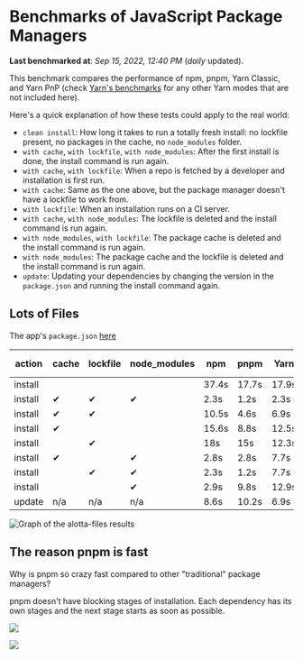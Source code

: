 # Benchmarks of JavaScript Package Managers

**Last benchmarked at**: _Sep 15, 2022, 12:40 PM_ (_daily_ updated).

This benchmark compares the performance of npm, pnpm, Yarn Classic, and Yarn PnP (check [Yarn's benchmarks](https://yarnpkg.com/benchmarks) for any other Yarn modes that are not included here).

Here's a quick explanation of how these tests could apply to the real world:

- `clean install`: How long it takes to run a totally fresh install: no lockfile present, no packages in the cache, no `node_modules` folder.
- `with cache`, `with lockfile`, `with node_modules`: After the first install is done, the install command is run again.
- `with cache`, `with lockfile`: When a repo is fetched by a developer and installation is first run.
- `with cache`: Same as the one above, but the package manager doesn't have a lockfile to work from.
- `with lockfile`: When an installation runs on a CI server.
- `with cache`, `with node_modules`: The lockfile is deleted and the install command is run again.
- `with node_modules`, `with lockfile`: The package cache is deleted and the install command is run again.
- `with node_modules`: The package cache and the lockfile is deleted and the install command is run again.
- `update`: Updating your dependencies by changing the version in the `package.json` and running the install command again.

## Lots of Files

The app's `package.json` [here](https://github.com/pnpm/pnpm.github.io/blob/main/benchmarks/fixtures/alotta-files/package.json)

| action  | cache | lockfile | node_modules| npm | pnpm | Yarn | Yarn PnP |
| ---     | ---   | ---      | ---         | --- | ---  | ---  | ---      |
| install |       |          |             | 37.4s | 17.7s | 17.9s | 25.4s |
| install | ✔     | ✔        | ✔           | 2.3s | 1.2s | 2.3s | n/a |
| install | ✔     | ✔        |             | 10.5s | 4.6s | 6.9s | 1.5s |
| install | ✔     |          |             | 15.6s | 8.8s | 12.5s | 6.9s |
| install |       | ✔        |             | 18s | 15s | 12.3s | 19.2s |
| install | ✔     |          | ✔           | 2.8s | 2.8s | 7.7s | n/a |
| install |       | ✔        | ✔           | 2.3s | 1.2s | 7.7s | n/a |
| install |       |          | ✔           | 2.9s | 9.8s | 12.9s | n/a |
| update  | n/a | n/a | n/a | 8.6s | 10.2s | 6.9s | 14.9s |

<img alt="Graph of the alotta-files results" src="/img/benchmarks/alotta-files.svg" />

## The reason pnpm is fast

Why is pnpm so crazy fast compared to other "traditional" package managers?

pnpm doesn't have blocking stages of installation. Each dependency has its own stages and the next stage starts as soon as possible.

![](/img/installation-stages-of-other-pms.png)

![](/img/installation-stages-of-pnpm.jpg)